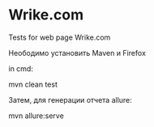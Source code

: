 # Wrike.com  

Tests for web page Wrike.com  

Неободимо установить Maven и Firefox  

in cmd:   

mvn clean test   


Затем, для генерации отчета allure:  

mvn allure:serve
